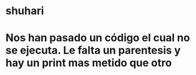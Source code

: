 # shuhari

# Nos han pasado un código el cual no se ejecuta. Le falta un parentesis y hay un print mas metido que otro


